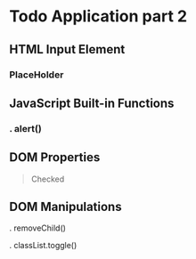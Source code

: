 # Todo Application part 2
## HTML Input Element
### PlaceHolder
## JavaScript Built-in Functions
### . alert()
## DOM Properties
> Checked
## DOM Manipulations
. removeChild()


. classList.toggle()
